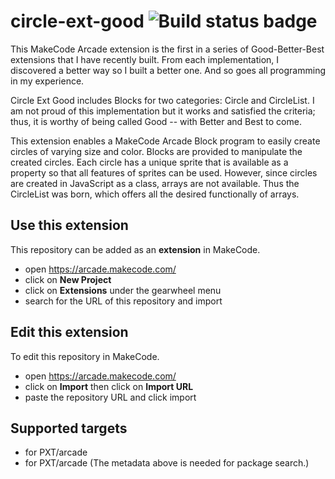 # circle-ext-good ![Build status badge](https://github.com/wecodemakecode/circle-ext/workflows/MakeCode/badge.svg)

This MakeCode Arcade extension is the first in a series of Good-Better-Best extensions that I have recently built. From each implementation, I discovered a better way so I built a better one. And so goes all programming in my experience.

Circle Ext Good includes Blocks for two categories: Circle and CircleList. I am not proud of this implementation but it works and satisfied the criteria; thus, it is worthy of being called Good -- with Better and Best to come.

This extension enables a MakeCode Arcade Block program to easily create circles of varying size and color. Blocks are provided to manipulate the created circles. Each circle has a unique sprite that is available as a property so that all features of sprites can be used. However, since circles are created in JavaScript as a class, arrays are not available. Thus the CircleList was born, which offers all the desired functionally of arrays.



## Use this extension

This repository can be added as an **extension** in MakeCode.

* open https://arcade.makecode.com/
* click on **New Project**
* click on **Extensions** under the gearwheel menu
* search for the URL of this repository and import

## Edit this extension

To edit this repository in MakeCode.

* open https://arcade.makecode.com/
* click on **Import** then click on **Import URL**
* paste the repository URL and click import


## Supported targets

* for PXT/arcade
* for PXT/arcade
(The metadata above is needed for package search.)

